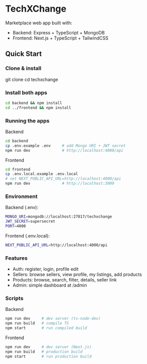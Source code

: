 # TechXChange

Marketplace web app built with:
- Backend: Express + TypeScript + MongoDB
- Frontend: Next.js + TypeScript + TailwindCSS

## Quick Start

### Clone & install
git clone <repo-url>
cd techxchange

### Install both apps
```bash
cd backend && npm install
cd ../frontend && npm install
```

### Running the apps

Backend
```bash
cd backend
cp .env.example .env     # add Mongo URI + JWT secret
npm run dev              # http://localhost:4000/api
```
Frontend
```bash
cd frontend
cp .env.local.example .env.local
# set NEXT_PUBLIC_API_URL=http://localhost:4000/api
npm run dev              # http://localhost:3000
```

### Environment

Backend (.env):
```bash
MONGO_URI=mongodb://localhost:27017/techxchange
JWT_SECRET=supersecret
PORT=4000
```
Frontend (.env.local):
```bash
NEXT_PUBLIC_API_URL=http://localhost:4000/api
```

### Features
- Auth: register, login, profile edit
- Sellers: browse sellers, view profile, my listings, add products
- Products: browse, search, filter, details, seller link
- Admin: simple dashboard at /admin

### Scripts

Backend
```bash
npm run dev     # dev server (ts-node-dev)
npm run build   # compile TS
npm start       # run compiled build
```
Frontend
```bash
npm run dev     # dev server (Next.js)
npm run build   # production build
npm start       # run production build
```